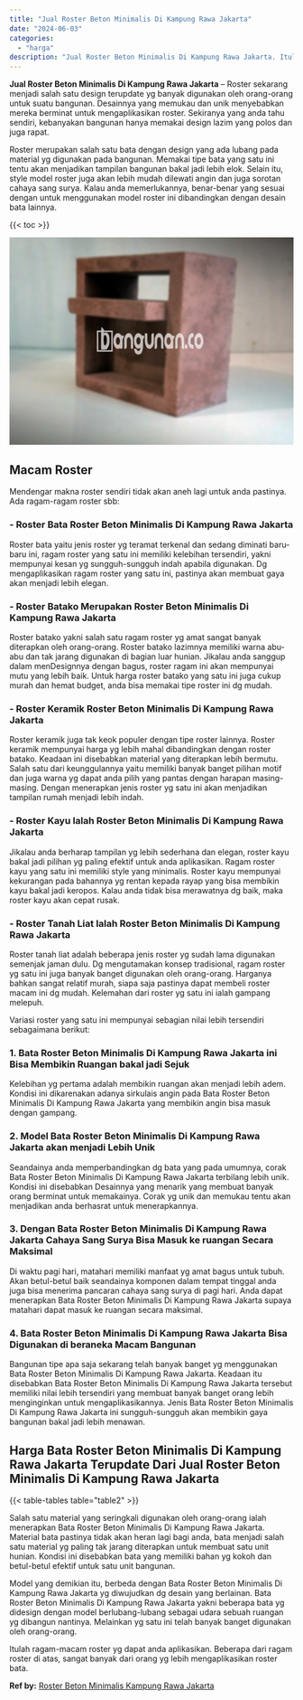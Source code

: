 ```yaml
---
title: "Jual Roster Beton Minimalis Di Kampung Rawa Jakarta"
date: "2024-06-03"
categories: 
  - "harga"
description: "Jual Roster Beton Minimalis Di Kampung Rawa Jakarta. Itulah ragam-macam roster yg dapat anda aplikasikan. Beberapa dari ragam roster di atas, sangat banyak d..."
---
```


**Jual Roster Beton Minimalis Di Kampung Rawa Jakarta** – Roster sekarang menjadi salah satu design terupdate yg banyak digunakan oleh orang-orang untuk suatu bangunan. Desainnya yang memukau dan unik menyebabkan mereka berminat untuk mengaplikasikan roster. Sekiranya yang anda tahu sendiri, kebanyakan bangunan hanya memakai design lazim yang polos dan juga rapat.

Roster merupakan salah satu bata dengan design yang ada lubang pada material yg digunakan pada bangunan. Memakai tipe bata yang satu ini tentu akan menjadikan tampilan bangunan bakal jadi lebih elok. Selain itu, style model roster juga akan lebih mudah dilewati angin dan juga sorotan cahaya sang surya. Kalau anda memerlukannya, benar-benar yang sesuai dengan untuk menggunakan model roster ini dibandingkan dengan desain bata lainnya.

{{< toc >}}

![Jual Roster Beton Minimalis Di Kampung Rawa Jakarta](/images/bata-roster-minimalis-30.png)

## Macam Roster

Mendengar makna roster sendiri tidak akan aneh lagi untuk anda pastinya. Ada ragam-ragam roster sbb:

### \- Roster Bata Roster Beton Minimalis Di Kampung Rawa Jakarta

Roster bata yaitu jenis roster yg teramat terkenal dan sedang diminati baru-baru ini, ragam roster yang satu ini memiliki kelebihan tersendiri, yakni mempunyai kesan yg sungguh-sungguh indah apabila digunakan. Dg mengaplikasikan ragam roster yang satu ini, pastinya akan membuat gaya akan menjadi lebih elegan.

### \- Roster Batako Merupakan Roster Beton Minimalis Di Kampung Rawa Jakarta

Roster batako yakni salah satu ragam roster yg amat sangat banyak diterapkan oleh orang-orang. Roster batako lazimnya memiliki warna abu-abu dan tak jarang digunakan di bagian luar hunian. Jikalau anda sanggup dalam menDesignnya dengan bagus, roster ragam ini akan mempunyai mutu yang lebih baik. Untuk harga roster batako yang satu ini juga cukup murah dan hemat budget, anda bisa memakai tipe roster ini dg mudah.

### \- Roster Keramik Roster Beton Minimalis Di Kampung Rawa Jakarta

Roster keramik juga tak keok populer dengan tipe roster lainnya. Roster keramik mempunyai harga yg lebih mahal dibandingkan dengan roster batako. Keadaan ini disebabkan material yang diterapkan lebih bermutu. Salah satu dari keunggulannya yaitu memiliki banyak banget pilihan motif dan juga warna yg dapat anda pilih yang pantas dengan harapan masing-masing. Dengan menerapkan jenis roster yg satu ini akan menjadikan tampilan rumah menjadi lebih indah.

### \- Roster Kayu Ialah Roster Beton Minimalis Di Kampung Rawa Jakarta

Jikalau anda berharap tampilan yg lebih sederhana dan elegan, roster kayu bakal jadi pilihan yg paling efektif untuk anda aplikasikan. Ragam roster kayu yang satu ini memiliki style yang minimalis. Roster kayu mempunyai kekurangan pada bahannya yg rentan kepada rayap yang bisa membikin kayu bakal jadi keropos. Kalau anda tidak bisa merawatnya dg baik, maka roster kayu akan cepat rusak.

### \- Roster Tanah Liat Ialah Roster Beton Minimalis Di Kampung Rawa Jakarta

Roster tanah liat adalah beberapa jenis roster yg sudah lama digunakan semenjak jaman dulu. Dg mengutamakan konsep tradisional, ragam roster yg satu ini juga banyak banget digunakan oleh orang-orang. Harganya bahkan sangat relatif murah, siapa saja pastinya dapat membeli roster macam ini dg mudah. Kelemahan dari roster yg satu ini ialah gampang melepuh.

Variasi roster yang satu ini mempunyai sebagian nilai lebih tersendiri sebagaimana berikut:

### 1\. Bata Roster Beton Minimalis Di Kampung Rawa Jakarta ini Bisa Membikin Ruangan bakal jadi Sejuk

Kelebihan yg pertama adalah membikin ruangan akan menjadi lebih adem. Kondisi ini dikarenakan adanya sirkulais angin pada Bata Roster Beton Minimalis Di Kampung Rawa Jakarta yang membikin angin bisa masuk dengan gampang.

### 2\. Model Bata Roster Beton Minimalis Di Kampung Rawa Jakarta akan menjadi Lebih Unik

Seandainya anda memperbandingkan dg bata yang pada umumnya, corak Bata Roster Beton Minimalis Di Kampung Rawa Jakarta terbilang lebih unik. Kondisi ini disebabkan Desainnya yang menarik yang membuat banyak orang berminat untuk memakainya. Corak yg unik dan memukau tentu akan menjadikan anda berhasrat untuk menerapkannya.

### 3\. Dengan Bata Roster Beton Minimalis Di Kampung Rawa Jakarta Cahaya Sang Surya Bisa Masuk ke ruangan Secara Maksimal

Di waktu pagi hari, matahari memiliki manfaat yg amat bagus untuk tubuh. Akan betul-betul baik seandainya komponen dalam tempat tinggal anda juga bisa menerima pancaran cahaya sang surya di pagi hari. Anda dapat menerapkan Bata Roster Beton Minimalis Di Kampung Rawa Jakarta supaya matahari dapat masuk ke ruangan secara maksimal.

### 4\. Bata Roster Beton Minimalis Di Kampung Rawa Jakarta Bisa Digunakan di beraneka Macam Bangunan

Bangunan tipe apa saja sekarang telah banyak banget yg menggunakan Bata Roster Beton Minimalis Di Kampung Rawa Jakarta. Keadaan itu disebabkan Bata Roster Beton Minimalis Di Kampung Rawa Jakarta tersebut memiliki nilai lebih tersendiri yang membuat banyak banget orang lebih menginginkan untuk mengaplikasikannya. Jenis Bata Roster Beton Minimalis Di Kampung Rawa Jakarta ini sungguh-sungguh akan membikin gaya bangunan bakal jadi lebih menawan.

## Harga Bata Roster Beton Minimalis Di Kampung Rawa Jakarta Terupdate Dari Jual Roster Beton Minimalis Di Kampung Rawa Jakarta

{{< table-tables table="table2" >}}

Salah satu material yang seringkali digunakan oleh orang-orang ialah menerapkan Bata Roster Beton Minimalis Di Kampung Rawa Jakarta. Material bata pastinya tidak akan heran lagi bagi anda, bata menjadi salah satu material yg paling tak jarang diterapkan untuk membuat satu unit hunian. Kondisi ini disebabkan bata yang memiliki bahan yg kokoh dan betul-betul efektif untuk satu unit bangunan.

Model yang demikian itu, berbeda dengan Bata Roster Beton Minimalis Di Kampung Rawa Jakarta yg diwujudkan dg desain yang berlainan. Bata Roster Beton Minimalis Di Kampung Rawa Jakarta yakni beberapa bata yg didesign dengan model berlubang-lubang sebagai udara sebuah ruangan yg dibangun nantinya. Melainkan yg satu ini telah banyak banget digunakan oleh orang-orang.

Itulah ragam-macam roster yg dapat anda aplikasikan. Beberapa dari ragam roster di atas, sangat banyak dari orang yg lebih mengaplikasikan roster bata.

**Ref by:** [Roster Beton Minimalis Kampung Rawa Jakarta](https://id.wikipedia.org/wiki/Roster)
